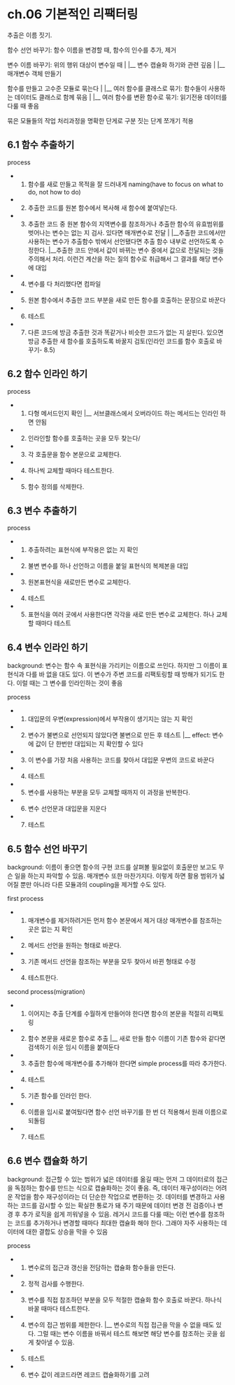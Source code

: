 # ch.06 기본적인 리팩터링

추출은 이름 짓기.

함수 선언 바꾸기: 함수 이름을 변경할 때, 함수의 인수를 추가, 제거

변수 이름 바꾸기: 위의 행위 대상이 변수일 때
|
|__ 변수 캡슐화 하기와 관련 깊음
|
|__ 매개변수 객체 만들기

함수를 만들고 고수준 모듈로 묶는다
|
|__ 여러 함수를 클래스로 묶기: 함수들이 사용하는 데이터도 클래스로 함께 묶음
|
|__ 여러 함수를 변환 함수로 묶기: 읽기전용 데이터를 다룰 때 좋음

묶은 모듈들의 작업 처리과정을 명확한 단게로 구분 짓는 단계 쪼개기 적용

## 6.1 함수 추출하기

process
- 1. 함수를 새로 만들고 목적을 잘 드러내게 naming(have to focus on what to do, not how to do)
- 2. 추출한 코드를 원본 함수에서 복사해 새 함수에 붙여넣는다.
- 3. 추출한 코드 중 원본 함수의 지역변수를 참조하거나 추출한 함수의 유효범위를 벗어나는 변수는 없는 지 검사. 있다면 매개변수로 전달
|
|__추출한 코드에서만 사용하는 변수가 추출함수 밖에서 선언됐다면 추출 함수 내부로 선언하도록 수정한다. 
|__추출한 코드 안에서 값이 바뀌는 변수 중에서 값으로 전달되는 것들 주의해서 처리. 이런건 계산을 하는 질의 함수로 취급해서 그 결과를 해당 변수에 대입

- 4. 변수를 다 처리했다면 컴파일
- 5. 원본 함수에서 추출한 코드 부분을 새로 만든 함수를 호출하는 문장으로 바꾼다
- 6. 테스트
- 7. 다른 코드에 방금 추출한 것과 똑같거나 비슷한 코드가 없는 지 살핀다. 있으면 방금 추출한 새 함수를 호출하도록 바꿀지 검토(인라인 코드를 함수 호출로 바꾸기- 8.5)



## 6.2 함수 인라인 하기

process
- 1. 다형 메서드인지 확인
|__ 서브클래스에서 오버라이드 하는 메서드는 인라인 하면 안됨

- 2. 인라인할 함수를 호출하는 곳을 모두 찾는다/
- 3. 각 호출문을 함수 본문으로 교체한다.
- 4. 하나씩 교체할 때마다 테스트한다.
- 5. 함수 정의를 삭제한다.


## 6.3 변수 추출하기

process

- 1. 추출하려는 표현식에 부작용은 없는 지 확인
- 2. 불변 변수를 하나 선언하고 이름을 붙일 표현식의 복제본을 대입
- 3. 원본표현식을 새로만든 변수로 교체한다.
- 4. 테스트
- 5. 표현식을 여러 곳에서 사용한다면 각각을 새로 만든 변수로 교체한다. 하나 교체할 때마다 테스트

## 6.4 변수 인라인 하기

background: 변수는 함수 속 표현식을 가리키는 이름으로 쓰인다. 하지만 그 이름이 표현식과 다를 바 없을 대도 있다. 이 변수가 주변 코드를 리팩토링할 때 방해가 되기도 한다. 이럴 때는 그 변수를 인라인하는 것이 좋음

process

- 1. 대입문의 우변(expression)에서 부작용이 생기지는 않는 지 확인
- 2. 변수가 불변으로 선언되지 않았다면 불변으로 만든 후 테스트
|__ effect: 변수에 값이 단 한번만 대입되는 지 확인할 수 있다
- 3. 이 변수를 가장 처음 사용하는 코드를 찾아서 대입문 우변의 코드로 바꾼다
- 4. 테스트
- 5. 변수를 사용하는 부분을 모두 교체할 때까지 이 과정을 반복한다.
- 6. 변수 선언문과 대입문을 지운다
- 7. 테스트


## 6.5 함수 선언 바꾸기

background: 이름이 좋으면 함수의 구현 코드를 살펴볼 필요없이 호출문만 보고도 무슨 일을 하는지 파악할 수 있음. 매개변수 또한 마찬가지다. 이렇게 하면 활용 범위가 넓어질 뿐만 아니라 다른 모듈과의 coupling을 제거할 수도 있다. 

first process

- 1. 매개변수를 제거하려거든 먼저 함수 본문에서 제거 대상 매개변수를 참조하는 곳은 없는 지 확인
- 2. 메서드 선언을 원하는 형태로 바꾼다.
- 3. 기존 메서드 선언을 참조하는 부분을 모두 찾아서 바뀐 형태로 수정
- 4. 테스트한다.

second process(migration)

- 1. 이어지는 추출 단계를 수월하게 만들어야 한다면 함수의 본문을 적절히 리팩토링
- 2. 함수 본문을 새로운 함수로 추출
|__ 새로 만들 함수 이름이 기존 함수와 같다면 검색하기 쉬운 임시 이름을 붙여둔다
- 3. 추출한 함수에 매개변수를 추가해야 한다면 simple process를 따라 추가한다.
- 4. 테스트
- 5. 기존 함수를 인라인 한다.
- 6. 이름을 임시로 붙여뒀다면 함수 선언 바꾸기를 한 번 더 적용해서 원래 이름으로 되돌림
- 7. 테스트

## 6.6 변수 캡슐화 하기

background: 접근할 수 있는 범위가 넓은 데이터를 옮길 때는 먼저 그 데이터로의 접근을 독점하는 함수를 만드는 식으로 캡슐화하는 것이 좋음. 즉, 데이터 재구성이라는 어려운 작업을 함수 재구성이라는 더 단순한 작업으로 변환하는 것.
데이터를 변경하고 사용하는 코드를 감시할 수 있는 확실한 통로가 돼 주기 때문에 데이터 변경 전 검증이나 변경 후 추가 로직을 쉽게 끼워넣을 수 있음.
레거시 코드를 다룰 때는 이런 변수를 참조하는 코드를 추가하거나 변경할 때마다 최대한 캡슐화 해야 한다. 그래야 자주 사용하는 데이터에 대한 결합도 상승을 막을 수 있음

process

- 1. 변수로의 접근과 갱신을 전담하는 캡슐화 함수들을 만든다.
- 2. 정적 검사를 수행한다.
- 3. 변수를 직접 참조하던 부분을 모두 적절한 캡슐화 함수 호출로 바꾼다. 하나식 바꿀 때마다 테스트한다.
- 4. 변수의 접근 범위를 제한한다.
|__ 변수로의 직접 접근을 막을 수 없을 때도 있다. 그럴 때는 변수 이름을 바꿔서 테스트 해보면 해당 변수를 참조하는 곳을 쉽게 찾아낼 수 있음.
- 5. 테스트
- 6. 변수 값이 레코드라면 레코드 캡슐화하기를 고려
 
